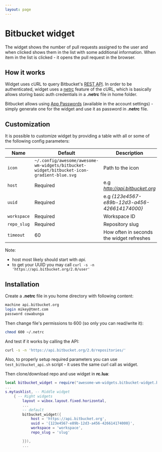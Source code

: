 ```yaml
---
layout: page
---
```

# Bitbucket widget

The widget shows the number of pull requests assigned to the user and when clicked shows them in the list with some additional information. When item in the list is clicked - it opens the pull request in the browser.

## How it works

Widget uses cURL to query Bitbucket's [REST API](https://developer.atlassian.com/bitbucket/api/2/reference/). In order to be authenticated, widget uses a [netrc](https://ec.haxx.se/usingcurl/usingcurl-netrc) feature of the cURL, which is basically allows storing basic auth credentials in a **.netrc** file in home folder. 

Bitbucket allows using [App Passwords](https://confluence.atlassian.com/bitbucket/app-passwords-828781300.html) (available in the account settings) - simply generate one for the widget and use it as password in **.netrc** file.

## Customization

It is possible to customize widget by providing a table with all or some of the following config parameters:

| Name | Default | Description |
|---|---|---|
| `icon` | `~/.config/awesome/awesome-wm-widgets/bitbucket-widget/bitbucket-icon-gradient-blue.svg` | Path to the icon |
| `host` | Required | e.g _http://api.bitbucket.org_ |
| `uuid` | Required | e.g _{123e4567-e89b-12d3-a456-426614174000}_ |
| `workspace` | Required | Workspace ID|
| `repo_slug` | Required | Repository slug |
| `timeout` | 60 | How often in seconds the widget refreshes |

Note:
 - host most likely should start with _api._
 - to get your UUID you may call `curl -s -n 'https://api.bitbucket.org/2.0/user'`

## Installation

Create a **.netrc** file in you home directory with following content:

```bash
machine api.bitbucket.org
login mikey@tmnt.com
password cowabunga
```

Then change file's permissions to 600 (so only you can read/write it):

```bash
chmod 600 ~/.netrc
```
And test if it works by calling the API:

```bash
curl -s -n 'https://api.bitbucket.org/2.0/repositories/'
```

Also, to properly setup required parameters you can use `test_bitbucket_api.sh` script - it uses the same curl call as widget.

Then clone/download repo and use widget in **rc.lua**:

```lua
local bitbucket_widget = require("awesome-wm-widgets.bitbucket-widget.bitbucket")
...
s.mytasklist, -- Middle widget
	{ -- Right widgets
    	layout = wibox.layout.fixed.horizontal,
		...
		-- default
		bitbucket_widget({
		    host = 'https://api.bitbucket.org',
            uuid = '{123e4567-e89b-12d3-a456-426614174000}',
            workspace = 'workspace',
            repo_slug = 'slug'

		}}),
		...
```
